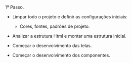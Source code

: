 1º Passo.
- Limpar todo o projeto e definir as configurações iniciais:
    - Cores, fontes, padrões de projeto.

- Analizar a estrutura Html e montar uma estrutura inicial.

- Começar o desenvolvimento das telas.

- Começar o desenvolvimento dos componentes.